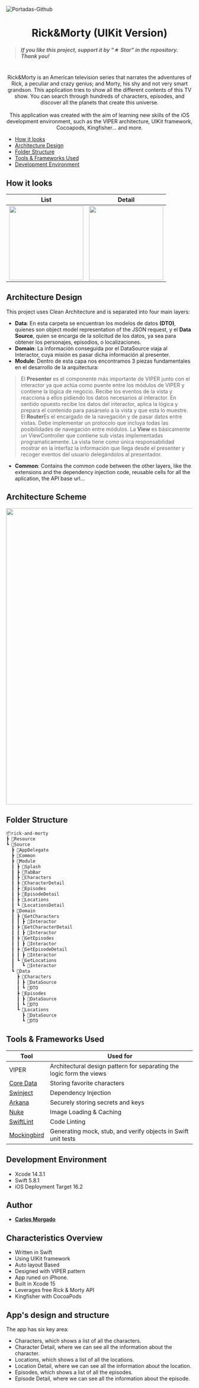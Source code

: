 ![Portadas-Github](https://github.com/Carlos-Morgado/rick-and-morty-ios/assets/122310905/62d4cb8b-ed60-4fcd-91e3-4ded71c41ac6)

<h1 align="center"> Rick&Morty (UIKit Version) </h1>

> ##### If you like this project, support it by "★ Star" in the repository. Thank you!

<p align="center">
<br>
Rick&Morty is an American television series that narrates the adventures of Rick, a peculiar and crazy genius; and Morty, his shy and not very smart grandson. This application tries to show all the different contents of this TV show. You can search through hundreds of characters, episodes, and discover all the planets that create this universe.
 <br>
 <br>
This application was created with the aim of learning new skills of the iOS development environment, such as the VIPER architecture, UIKit framework, Cocoapods, Kingfisher... and more.
<br>
</p>

<!-- TOC -->

* [How it looks](#how-it-looks)
* [Architecture Design](#architecture-design)
* [Folder Structure](#folder-structure)
* [Tools & Frameworks Used](#tools--frameworks-used)
* [Development Environment](#development-environment)

<!-- TOC -->

## How it looks

| List | Detail |
| :-: | :-: |
| <img width="200" src="https://github.com/Carlos-Morgado/rick-and-morty-ios/assets/122310905/96ff88bf-c539-4973-a618-46c92dffecd2"/> | <img width="200" src="https://github.com/Carlos-Morgado/rick-and-morty-ios/assets/122310905/9ef85441-f92b-4403-93fd-736406996144"/> | <img src="Settings/Assets/Search.png"/> | <img src="Settings/Assets/Details.png"/>

## Architecture Design

This project uses Clean Architecture and is separated into four main layers:

* **Data**: En esta carpeta se encuentran los modelos de datos **(DTO)**, quienes son object model representation of the JSON request, y el **Data Source**, quien se encarga de la solicitud de los datos, ya sea para obtener los personajes, episodios, o localizaciones.
* **Domain**: La información conseguida por el DataSource viaja al Interactor, cuya misión es pasar dicha información al presenter.
* **Module**: Dentro de esta capa nos encontramos 3 piezas fundamentales en el desarrollo de la arquitectura:
> El **Presenter** es el componente más importante de VIPER junto con el interactor ya que actúa como puente entre los módulos de VIPER y contiene la lógica de negocio. Recibe los eventos de la vista y reacciona a ellos pidiendo los datos necesarios al interactor. En sentido opuesto recibe los datos del interactor, aplica la lógica y prepara el contenido para pasárselo a la vista y que esta lo muestre.
> El **Router**Es el encargado de la navegación y de pasar datos entre vistas. Debe implementar un protocolo que incluya todas las posibilidades de navegación entre módulos.
> La **View** es básicamente un ViewController que contiene sub vistas implementadas programaticamente. La vista tiene como única responsabilidad mostrar en la interfaz la información que llega desde el presenter y recoger eventos del usuario delegándolos al presentador.
* **Common**: Contains the common code between the other layers, like the extensions and the dependency injection code, reusable cells for all the aplication, the API base url...

## Architecture Scheme
  
<p align="center">
  <img width="800" src="./Resources/Architecture.png" alt="">
</p>


## Folder Structure

```markdown
📦rick-and-morty
┣ 📂Resource
┗ 📂Source
  ┣ 📂AppDelegate
  ┣ 📂Common
  ┣ 📂Module
  ┃ ┣ 📂Splash
  ┃ ┣ 📂TabBar
  ┃ ┣ 📂Characters
  ┃ ┣ 📂CharacterDetail
  ┃ ┣ 📂Episodes
  ┃ ┣ 📂EpisodeDetail
  ┃ ┣ 📂Locations
  ┃ ┗ 📂LocationsDetail
  ┣ 📂Domain
  ┃ ┣ 📂GetCharacters
  ┃ ┃ ┣ 📂Interactor
  ┃ ┣ 📂GetCharacterDetail
  ┃ ┃ ┣ 📂Interactor
  ┃ ┣ 📂GetEpisodes
  ┃ ┃ ┣ 📂Interactor
  ┃ ┣ 📂GetEpisodeDetail
  ┃ ┃ ┣ 📂Interactor
  ┃ ┗ 📂GetLocations
  ┃   ┗ 📂Interactor
  ┗ 📂Data
    ┣ 📂Characters
    ┃ ┣ 📂DataSource
    ┃ ┗ 📂DTO
    ┣ 📂Episodes
    ┃ ┣ 📂DataSource
    ┃ ┗ 📂DTO
    ┗ 📂Locations
      ┣ 📂DataSource
      ┗ 📂DTO
```

## Tools & Frameworks Used

| Tool                                                                                                  | Used for                                                             |
|-------------------------------------------------------------------------------------------------------|----------------------------------------------------------------------|
| VIPER                                                                                                 | Architectural design pattern for separating the logic form the views |
| [Core Data](https://developer.apple.com/documentation/coredata/)                                      | Storing favorite characters                                          |
| [Swinject](https://github.com/Swinject/Swinject)                                                      | Dependency Injection                                                 |
| [Arkana](https://github.com/rogerluan/arkana)                                                         | Securely storing secrets and keys                                    |
| [Nuke](https://github.com/kean/Nuke)                                                                  | Image Loading & Caching                                              |
| [SwiftLint](https://github.com/realm/SwiftLint)                                                       | Code Linting                                                         |
| [Mockingbird](https://github.com/birdrides/mockingbird)                                               | Generating mock, stub, and verify objects in Swift unit tests        |


## Development Environment
* Xcode 14.3.1
* Swift 5.8.1
* iOS Deployment Target 16.2

## Author
* [**Carlos Morgado**](https://github.com/Carlos-Morgado)

  
## Characteristics Overview
- Written in Swift
- Using UIKit framework
- Auto layout Based
- Designed with VIPER pattern
- App runed on iPhone.
- Built in Xcode 15
- Leverages free Rick & Morty API
- Kingfisher with CocoaPods
  
## App's design and structure
The app has six key area:
- Characters, which shows a list of all the characters.
- Character Detail, where we can see all the information about the character.
- Locations, which shows a list of all the locations.
- Location Detail, where we can see all the information about the location.
- Episodes, which shows a list of all the episodes.
- Episode Detail, where we can see all the information about the episode.
